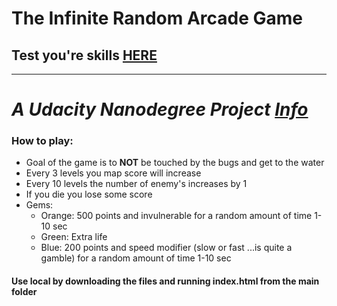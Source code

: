 # The Infinite Random Arcade Game
## Test you're skills [HERE](https://gabrielcmoraru.github.io/arcade-game/)
***
_A Udacity Nanodegree Project [Info](https://review.udacity.com/?_ga=1.242571394.1230547285.1451946706#!/rubrics/15/view)_
===============================
### How to play:
 - Goal of the game is to __NOT__ be touched by the bugs and get to the water
 - Every 3 levels you map score will increase
 - Every 10 levels the number of enemy's increases by 1
 - If you die you lose some score
 - Gems:
    - Orange: 500 points and invulnerable for a random amount of time 1-10 sec
    - Green: Extra life
    - Blue: 200 points and speed modifier (slow or fast ...is quite a gamble) for a random amount of time 1-10 sec

#### Use local by downloading the files and running index.html from the main folder
